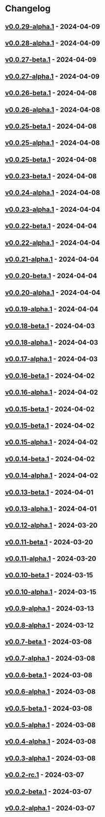 # Changelog

<!-- [NEXT_ENTRY] -->

## [v0.0.29-alpha.1](https://APAPDigital@dev.azure.com/APAPDigital/APAPPMovil/_git/micro-promotions?version=GTv0.0.29-alpha.1) - 2024-04-09



## [v0.0.28-alpha.1](https://APAPDigital@dev.azure.com/APAPDigital/APAPPMovil/_git/micro-promotions?version=GTv0.0.28-alpha.1) - 2024-04-09



## [v0.0.27-beta.1](https://dev.azure.com/APAPDigital/APAPPMovil/_git/micro-promotions?version=GTv0.0.27-beta.1) - 2024-04-09



## [v0.0.27-alpha.1](https://APAPDigital@dev.azure.com/APAPDigital/APAPPMovil/_git/micro-promotions?version=GTv0.0.27-alpha.1) - 2024-04-09



## [v0.0.26-beta.1](https://dev.azure.com/APAPDigital/APAPPMovil/_git/micro-promotions?version=GTv0.0.26-beta.1) - 2024-04-08



## [v0.0.26-alpha.1](https://APAPDigital@dev.azure.com/APAPDigital/APAPPMovil/_git/micro-promotions?version=GTv0.0.26-alpha.1) - 2024-04-08



## [v0.0.25-beta.1](https://dev.azure.com/APAPDigital/APAPPMovil/_git/micro-promotions?version=GTv0.0.25-beta.1) - 2024-04-08



## [v0.0.25-alpha.1](https://APAPDigital@dev.azure.com/APAPDigital/APAPPMovil/_git/micro-promotions?version=GTv0.0.25-alpha.1) - 2024-04-08



## [v0.0.25-beta.1](https://dev.azure.com/APAPDigital/APAPPMovil/_git/micro-promotions?version=GTv0.0.25-beta.1) - 2024-04-08



## [v0.0.23-beta.1](https://dev.azure.com/APAPDigital/APAPPMovil/_git/micro-promotions?version=GTv0.0.23-beta.1) - 2024-04-08



## [v0.0.24-alpha.1](https://APAPDigital@dev.azure.com/APAPDigital/APAPPMovil/_git/micro-promotions?version=GTv0.0.24-alpha.1) - 2024-04-08



## [v0.0.23-alpha.1](https://APAPDigital@dev.azure.com/APAPDigital/APAPPMovil/_git/micro-promotions?version=GTv0.0.23-alpha.1) - 2024-04-04



## [v0.0.22-beta.1](https://dev.azure.com/APAPDigital/APAPPMovil/_git/micro-promotions?version=GTv0.0.22-beta.1) - 2024-04-04



## [v0.0.22-alpha.1](https://APAPDigital@dev.azure.com/APAPDigital/APAPPMovil/_git/micro-promotions?version=GTv0.0.22-alpha.1) - 2024-04-04



## [v0.0.21-alpha.1](https://APAPDigital@dev.azure.com/APAPDigital/APAPPMovil/_git/micro-promotions?version=GTv0.0.21-alpha.1) - 2024-04-04



## [v0.0.20-beta.1](https://dev.azure.com/APAPDigital/APAPPMovil/_git/micro-promotions?version=GTv0.0.20-beta.1) - 2024-04-04



## [v0.0.20-alpha.1](https://APAPDigital@dev.azure.com/APAPDigital/APAPPMovil/_git/micro-promotions?version=GTv0.0.20-alpha.1) - 2024-04-04



## [v0.0.19-alpha.1](https://APAPDigital@dev.azure.com/APAPDigital/APAPPMovil/_git/micro-promotions?version=GTv0.0.19-alpha.1) - 2024-04-04



## [v0.0.18-beta.1](https://dev.azure.com/APAPDigital/APAPPMovil/_git/micro-promotions?version=GTv0.0.18-beta.1) - 2024-04-03



## [v0.0.18-alpha.1](https://APAPDigital@dev.azure.com/APAPDigital/APAPPMovil/_git/micro-promotions?version=GTv0.0.18-alpha.1) - 2024-04-03



## [v0.0.17-alpha.1](https://APAPDigital@dev.azure.com/APAPDigital/APAPPMovil/_git/micro-promotions?version=GTv0.0.17-alpha.1) - 2024-04-03



## [v0.0.16-beta.1](https://dev.azure.com/APAPDigital/APAPPMovil/_git/micro-promotions?version=GTv0.0.16-beta.1) - 2024-04-02



## [v0.0.16-alpha.1](https://APAPDigital@dev.azure.com/APAPDigital/APAPPMovil/_git/micro-promotions?version=GTv0.0.16-alpha.1) - 2024-04-02



## [v0.0.15-beta.1](https://dev.azure.com/APAPDigital/APAPPMovil/_git/micro-promotions?version=GTv0.0.15-beta.1) - 2024-04-02



## [v0.0.15-beta.1](https://dev.azure.com/APAPDigital/APAPPMovil/_git/micro-promotions?version=GTv0.0.15-beta.1) - 2024-04-02



## [v0.0.15-alpha.1](https://APAPDigital@dev.azure.com/APAPDigital/APAPPMovil/_git/micro-promotions?version=GTv0.0.15-alpha.1) - 2024-04-02



## [v0.0.14-beta.1](https://dev.azure.com/APAPDigital/APAPPMovil/_git/micro-promotions?version=GTv0.0.14-beta.1) - 2024-04-02



## [v0.0.14-alpha.1](https://APAPDigital@dev.azure.com/APAPDigital/APAPPMovil/_git/micro-promotions?version=GTv0.0.14-alpha.1) - 2024-04-02



## [v0.0.13-beta.1](https://dev.azure.com/APAPDigital/APAPPMovil/_git/micro-promotions?version=GTv0.0.13-beta.1) - 2024-04-01



## [v0.0.13-alpha.1](https://APAPDigital@dev.azure.com/APAPDigital/APAPPMovil/_git/micro-promotions?version=GTv0.0.13-alpha.1) - 2024-04-01



## [v0.0.12-alpha.1](https://APAPDigital@dev.azure.com/APAPDigital/APAPPMovil/_git/micro-promotions?version=GTv0.0.12-alpha.1) - 2024-03-20



## [v0.0.11-beta.1](https://dev.azure.com/APAPDigital/APAPPMovil/_git/micro-promotions?version=GTv0.0.11-beta.1) - 2024-03-20



## [v0.0.11-alpha.1](https://APAPDigital@dev.azure.com/APAPDigital/APAPPMovil/_git/micro-promotions?version=GTv0.0.11-alpha.1) - 2024-03-20



## [v0.0.10-beta.1](https://dev.azure.com/APAPDigital/APAPPMovil/_git/micro-promotions?version=GTv0.0.10-beta.1) - 2024-03-15



## [v0.0.10-alpha.1](https://APAPDigital@dev.azure.com/APAPDigital/APAPPMovil/_git/micro-promotions?version=GTv0.0.10-alpha.1) - 2024-03-15



## [v0.0.9-alpha.1](https://APAPDigital@dev.azure.com/APAPDigital/APAPPMovil/_git/micro-promotions?version=GTv0.0.9-alpha.1) - 2024-03-13



## [v0.0.8-alpha.1](https://APAPDigital@dev.azure.com/APAPDigital/APAPPMovil/_git/micro-promotions?version=GTv0.0.8-alpha.1) - 2024-03-12



## [v0.0.7-beta.1](https://dev.azure.com/APAPDigital/APAPPMovil/_git/micro-promotions?version=GTv0.0.7-beta.1) - 2024-03-08



## [v0.0.7-alpha.1](https://APAPDigital@dev.azure.com/APAPDigital/APAPPMovil/_git/micro-promotions?version=GTv0.0.7-alpha.1) - 2024-03-08



## [v0.0.6-beta.1](https://dev.azure.com/APAPDigital/APAPPMovil/_git/micro-promotions?version=GTv0.0.6-beta.1) - 2024-03-08



## [v0.0.6-alpha.1](https://APAPDigital@dev.azure.com/APAPDigital/APAPPMovil/_git/micro-promotions?version=GTv0.0.6-alpha.1) - 2024-03-08



## [v0.0.5-beta.1](https://dev.azure.com/APAPDigital/APAPPMovil/_git/micro-promotions?version=GTv0.0.5-beta.1) - 2024-03-08



## [v0.0.5-alpha.1](https://APAPDigital@dev.azure.com/APAPDigital/APAPPMovil/_git/micro-promotions?version=GTv0.0.5-alpha.1) - 2024-03-08



## [v0.0.4-alpha.1](https://APAPDigital@dev.azure.com/APAPDigital/APAPPMovil/_git/micro-promotions?version=GTv0.0.4-alpha.1) - 2024-03-08



## [v0.0.3-alpha.1](https://APAPDigital@dev.azure.com/APAPDigital/APAPPMovil/_git/micro-promotions?version=GTv0.0.3-alpha.1) - 2024-03-08



## [v0.0.2-rc.1](https://dev.azure.com/APAPDigital/APAPPMovil/_git/micro-promotions?version=GTv0.0.2-rc.1) - 2024-03-07



## [v0.0.2-beta.1](https://dev.azure.com/APAPDigital/APAPPMovil/_git/micro-promotions?version=GTv0.0.2-beta.1) - 2024-03-07



## [v0.0.2-alpha.1](https://APAPDigital@dev.azure.com/APAPDigital/APAPPMovil/_git/micro-promotions?version=GTv0.0.2-alpha.1) - 2024-03-07


